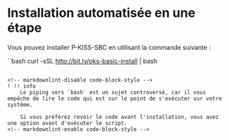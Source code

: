 <!---
# P-KISS-SBC documentation © 2007-2024 by Mathias WOLFF 
# is licensed under Attribution-NonCommercial-ShareAlike 4.0 International (see https://creativecommons.org/licenses/by-nc-sa/4.0/)
# SPDX-License-Identifier: CC-BY-NC-SA-4.0
--->

# Installation automatisée en une étape

Vous pouvez installer P-KISS-SBC en utilisant la commande suivante :

``bash
curl -sSL http://bit.ly/pks-basic-install | bash
```

<!-- markdownlint-disable code-block-style -->
! !! info
    Le piping vers `bash` est un sujet controversé, car il vous empêche de lire le code qui est sur le point de s'exécuter sur votre système.

    Si vous préférez revoir le code avant l'installation, vous avez une option avant d'exécuter le script.
<!-- markdownlint-enable code-block-style -->

